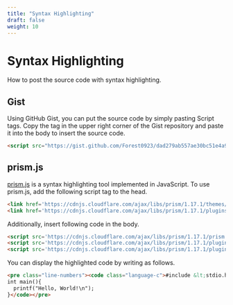 ```yaml
---
title: "Syntax Highlighting"
draft: false
weight: 10
---
```


# Syntax Highlighting

How to post the source code with syntax highlighting.

## **Gist**

Using GitHub Gist, you can put the source code by simply pasting Script tags.
Copy the tag in the upper right corner of the Gist repository and paste it into the body to insert the source code.

```html
<script src="https://gist.github.com/Forest0923/dad279ab557ae30bc51e4a9d8cf5bd7d.js"></script>
```

<script src="https://gist.github.com/Forest0923/dad279ab557ae30bc51e4a9d8cf5bd7d.js"></script>

## **prism.js**

[prism.js](https://prismjs.com/) is a syntax highlighting tool implemented in JavaScript. To use prism.js, add the following script tag to the head.

```html
<link href='https://cdnjs.cloudflare.com/ajax/libs/prism/1.17.1/themes/prism-twilight.min.css' rel='stylesheet'/>
<link href='https://cdnjs.cloudflare.com/ajax/libs/prism/1.17.1/plugins/line-numbers/prism-line-numbers.min.css' rel='stylesheet'/>
```

Additionally, insert following code in the body.

```html
<script src='https://cdnjs.cloudflare.com/ajax/libs/prism/1.17.1/prism.min.js'/>
<script src='https://cdnjs.cloudflare.com/ajax/libs/prism/1.17.1/plugins/autoloader/prism-autoloader.min.js'/>
<script src='https://cdnjs.cloudflare.com/ajax/libs/prism/1.17.1/plugins/line-numbers/prism-line-numbers.min.js'/>
```

You can display the highlighted code by writing as follows.

```html
<pre class="line-numbers"><code class="language-c">#include &lt;stdio.h&gt;
int main(){
  printf("Hello, World!\n");
}</code></pre>
```
